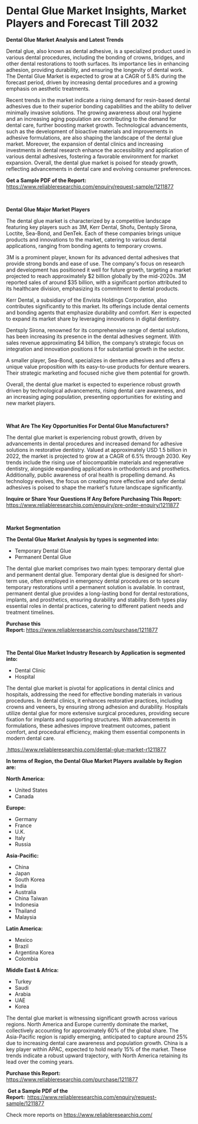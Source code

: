 <p><h1>Dental Glue Market Insights, Market Players and Forecast Till 2032</h1></p><p><strong>Dental Glue Market Analysis and Latest Trends</strong></p>
<p><p>Dental glue, also known as dental adhesive, is a specialized product used in various dental procedures, including the bonding of crowns, bridges, and other dental restorations to tooth surfaces. Its importance lies in enhancing adhesion, providing durability, and ensuring the longevity of dental work. The Dental Glue Market is expected to grow at a CAGR of 5.8% during the forecast period, driven by increasing dental procedures and a growing emphasis on aesthetic treatments.</p><p>Recent trends in the market indicate a rising demand for resin-based dental adhesives due to their superior bonding capabilities and the ability to deliver minimally invasive solutions. The growing awareness about oral hygiene and an increasing aging population are contributing to the demand for dental care, further boosting market growth. Technological advancements, such as the development of bioactive materials and improvements in adhesive formulations, are also shaping the landscape of the dental glue market. Moreover, the expansion of dental clinics and increasing investments in dental research enhance the accessibility and application of various dental adhesives, fostering a favorable environment for market expansion. Overall, the dental glue market is poised for steady growth, reflecting advancements in dental care and evolving consumer preferences.</p></p>
<p><strong>Get a Sample PDF of the Report:&nbsp;</strong> <a href="https://www.reliableresearchiq.com/enquiry/request-sample/1211877?utm_campaign=3171&utm_medium=2&utm_source=Github&utm_content=ia&utm_term=24032025&utm_id=dental-glue">https://www.reliableresearchiq.com/enquiry/request-sample/1211877</a></p>
<p>&nbsp;</p>
<p><strong>Dental Glue Major Market Players</strong></p>
<p><p>The dental glue market is characterized by a competitive landscape featuring key players such as 3M, Kerr Dental, Shofu, Dentsply Sirona, Loctite, Sea-Bond, and DenTek. Each of these companies brings unique products and innovations to the market, catering to various dental applications, ranging from bonding agents to temporary crowns.</p><p>3M is a prominent player, known for its advanced dental adhesives that provide strong bonds and ease of use. The company's focus on research and development has positioned it well for future growth, targeting a market projected to reach approximately $2 billion globally by the mid-2020s. 3M reported sales of around $35 billion, with a significant portion attributed to its healthcare division, emphasizing its commitment to dental products.</p><p>Kerr Dental, a subsidiary of the Envista Holdings Corporation, also contributes significantly to this market. Its offerings include dental cements and bonding agents that emphasize durability and comfort. Kerr is expected to expand its market share by leveraging innovations in digital dentistry.</p><p>Dentsply Sirona, renowned for its comprehensive range of dental solutions, has been increasing its presence in the dental adhesives segment. With sales revenue approximating $4 billion, the company’s strategic focus on integration and innovation positions it for substantial growth in the sector.</p><p>A smaller player, Sea-Bond, specializes in denture adhesives and offers a unique value proposition with its easy-to-use products for denture wearers. Their strategic marketing and focused niche give them potential for growth.</p><p>Overall, the dental glue market is expected to experience robust growth driven by technological advancements, rising dental care awareness, and an increasing aging population, presenting opportunities for existing and new market players.</p></p>
<p>&nbsp;</p>
<p><strong>What Are The Key Opportunities For Dental Glue Manufacturers?</strong></p>
<p><p>The dental glue market is experiencing robust growth, driven by advancements in dental procedures and increased demand for adhesive solutions in restorative dentistry. Valued at approximately USD 1.5 billion in 2022, the market is projected to grow at a CAGR of 6.5% through 2030. Key trends include the rising use of biocompatible materials and regenerative dentistry, alongside expanding applications in orthodontics and prosthetics. Additionally, public awareness of oral health is propelling demand. As technology evolves, the focus on creating more effective and safer dental adhesives is poised to shape the market's future landscape significantly.</p></p>
<p><strong>Inquire or Share Your Questions If Any Before Purchasing This Report:</strong> <a href="https://www.reliableresearchiq.com/enquiry/pre-order-enquiry/1211877?utm_campaign=3171&utm_medium=2&utm_source=Github&utm_content=ia&utm_term=24032025&utm_id=dental-glue">https://www.reliableresearchiq.com/enquiry/pre-order-enquiry/1211877</a></p>
<p>&nbsp;</p>
<p><strong>Market Segmentation</strong></p>
<p><strong>The Dental Glue Market Analysis by types is segmented into:</strong></p>
<p><ul><li>Temporary Dental Glue</li><li>Permanent Dental Glue</li></ul></p>
<p><p>The dental glue market comprises two main types: temporary dental glue and permanent dental glue. Temporary dental glue is designed for short-term use, often employed in emergency dental procedures or to secure temporary restorations until a permanent solution is available. In contrast, permanent dental glue provides a long-lasting bond for dental restorations, implants, and prosthetics, ensuring durability and stability. Both types play essential roles in dental practices, catering to different patient needs and treatment timelines.</p></p>
<p><strong>Purchase this Report:&nbsp;</strong><a href="https://www.reliableresearchiq.com/purchase/1211877?utm_campaign=3171&utm_medium=2&utm_source=Github&utm_content=ia&utm_term=24032025&utm_id=dental-glue">https://www.reliableresearchiq.com/purchase/1211877</a></p>
<p>&nbsp;</p>
<p><strong>The Dental Glue Market Industry Research by Application is segmented into:</strong></p>
<p><ul><li>Dental Clinic</li><li>Hospital</li></ul></p>
<p><p>The dental glue market is pivotal for applications in dental clinics and hospitals, addressing the need for effective bonding materials in various procedures. In dental clinics, it enhances restorative practices, including crowns and veneers, by ensuring strong adhesion and durability. Hospitals utilize dental glue for more extensive surgical procedures, providing secure fixation for implants and supporting structures. With advancements in formulations, these adhesives improve treatment outcomes, patient comfort, and procedural efficiency, making them essential components in modern dental care.</p></p>
<p><a href="https://www.reliableresearchiq.com/dental-glue-market-r1211877?utm_campaign=3171&utm_medium=2&utm_source=Github&utm_content=ia&utm_term=24032025&utm_id=dental-glue">&nbsp;https://www.reliableresearchiq.com/dental-glue-market-r1211877</a></p>
<p><strong>In terms of Region, the Dental Glue Market Players available by Region are:</strong></p>
<p>
    <p> <strong> North America: </strong>
        <ul>
            <li>United States</li>
            <li>Canada</li>
        </ul>
        </p> 
    <p> <strong> Europe: </strong>
        <ul>
            <li>Germany</li>
            <li>France</li>
            <li>U.K.</li>
            <li>Italy</li>
            <li>Russia</li>
        </ul>
        </p> 
    <p> <strong> Asia-Pacific: </strong>
        <ul>
            <li>China</li>
            <li>Japan</li>
            <li>South Korea</li>
            <li>India</li>
            <li>Australia</li>
            <li>China Taiwan</li>
            <li>Indonesia</li>
            <li>Thailand</li>
            <li>Malaysia</li>
        </ul>
        </p> 
    <p> <strong> Latin America: </strong>
        <ul>
            <li>Mexico</li>
            <li>Brazil</li>
            <li>Argentina Korea</li>
            <li>Colombia</li>
        </ul>
        </p> 
    <p> <strong> Middle East & Africa: </strong>
        <ul>
            <li>Turkey</li>
            <li>Saudi</li>
            <li>Arabia</li>
            <li>UAE</li>
            <li>Korea</li>
        </ul>
    </p>
    </p>
<p><p>The dental glue market is witnessing significant growth across various regions. North America and Europe currently dominate the market, collectively accounting for approximately 60% of the global share. The Asia-Pacific region is rapidly emerging, anticipated to capture around 25% due to increasing dental care awareness and population growth. China is a key player within APAC, expected to hold nearly 15% of the market. These trends indicate a robust upward trajectory, with North America retaining its lead over the coming years.</p></p>
<p><strong>Purchase this Report: </strong><a href="https://www.reliableresearchiq.com/purchase/1211877?utm_campaign=3171&utm_medium=2&utm_source=Github&utm_content=ia&utm_term=24032025&utm_id=dental-glue">https://www.reliableresearchiq.com/purchase/1211877</a></p>
<p>&nbsp;<strong>Get a Sample PDF of the Report:&nbsp;&nbsp;</strong><a href="https://www.reliableresearchiq.com/enquiry/request-sample/1211877?utm_campaign=3171&utm_medium=2&utm_source=Github&utm_content=ia&utm_term=24032025&utm_id=dental-glue">https://www.reliableresearchiq.com/enquiry/request-sample/1211877</a></p>
<p><strong></strong></p>
<p>Check more reports on <a href="https://www.reliableresearchiq.com/?utm_campaign=3171&utm_medium=2&utm_source=Github&utm_content=ia&utm_term=24032025&utm_id=dental-glue">https://www.reliableresearchiq.com/</a></p>